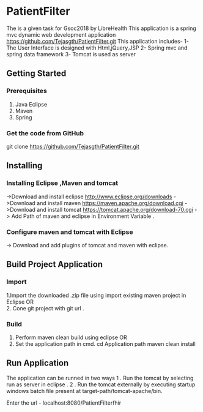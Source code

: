 # PatientFilter
The is a given task  for Gsoc2018 by LibreHealth 
This application is a spring mvc dynamic web development application https://github.com/Tejasgth/PatientFilter.git
This application includes- 
      1- The User Interface is designed with Html,jQuery,JSP 
      2- Spring mvc and spring data framework
      3- Tomcat is used as server
## Getting Started
### Prerequisites
  1. Java Eclipse 
  2. Maven
  3. Spring 
### Get the code from GitHub
  git clone https://github.com/Tejasgth/PatientFilter.git

## Installing
### Installing Eclipse ,Maven and tomcat  
->Download and install eclipse http://www.eclipse.org/downloads
->Download and install maven https://maven.apache.org/download.cgi
->Download and install tomcat https://tomcat.apache.org/download-70.cgi
-> Add Path of maven and eclipse in Environment Variable .
### Configure maven and tomcat with Eclipse 
-> Download and add plugins of tomcat and maven with eclipse.

## Build Project Application
### Import 
1.Import the downloaded .zip  file using import existing maven project in Eclipse OR  
2. Cone git project with git url .

### Build
1. Perform maven clean build using eclipse OR
2. Set the application path in cmd.
        cd Application path 
         maven clean install
## Run Application
The application can be runned in two ways 
 1 . Run the tomcat by selecting  run as server in eclipse .
 2 . Run the tomcat externally by executing startup windows batch file present at target-path/tomcat-apache/bin.
 
 Enter the url - localhost:8080/PatientFilterfhir
 
 
 

